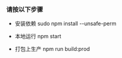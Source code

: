 
### 请按以下步骤
+ 安装依赖
  sudo npm install --unsafe-perm
  
+ 本地运行
  npm start

+ 打包上生产
  npm run build:prod
    
